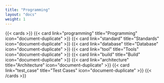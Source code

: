 ```yaml
---
title: "Programming"
layout: "docs"
weight: 1
---
```


{{< cards >}}
{{< card link="programming" title="Programming" icon="document-duplicate" >}}
{{< card link="standard" title="Standards" icon="document-duplicate" >}}
{{< card link="database" title="Database" icon="document-duplicate" >}}
{{< card link="tool" title="Tools" icon="document-duplicate" >}}
{{< card link="build" title="Build" icon="document-duplicate" >}}
{{< card link="architecture" title="Architecture" icon="document-duplicate" >}}
{{< card link="test_case" title="Test Cases" icon="document-duplicate" >}}
{{< /cards >}}
